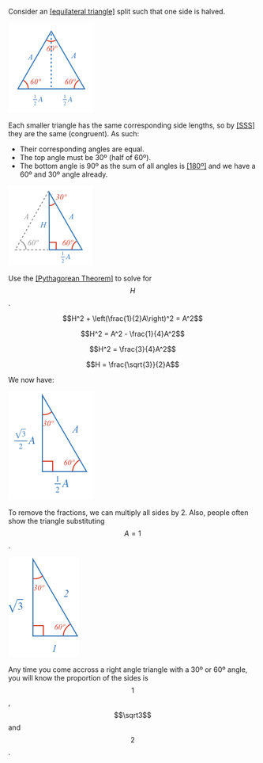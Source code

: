 Consider an [[equilateral triangle]]((qr,'Math/Geometry_1/Equilateral/base/Main',#00756F)) split such that one side is halved.

![](equil.png)

Each smaller triangle has the same corresponding side lengths, so by [[SSS]]((qr,'Math/Geometry_1/CongruentTriangles/base/Sss',#00756F)) they are the same (congruent). As such:

* Their corresponding angles are equal.
* The top angle must be 30º (half of 60º).
* The bottom angle is 90º as the sum of all angles is [[180º]]((qr,'Math/Geometry_1/Triangles/base/AngleSum',#00756F)) and we have a 60º and 30º angle already.

![](half.png)

Use the [[Pythagorean Theorem]]((qr,'Math/Geometry_1/RightAngleTriangles/base/Pythagorus',#00756F)) to solve for $$H$$.

$$H^2 + \left(\frac{1}{2}A\right)^2 = A^2$$

$$H^2 = A^2 - \frac{1}{4}A^2$$

$$H^2 = \frac{3}{4}A^2$$

$$H = \frac{\sqrt{3}}{2}A$$

We now have:

![](fractions.png)

To remove the fractions, we can multiply all sides by 2. Also, people often show the triangle substituting $$A = 1$$.

![](final.png)

Any time you come accross a right angle triangle with a 30º or 60º angle, you will know the proportion of the sides is $$1$$, $$\sqrt3$$ and $$2$$.
